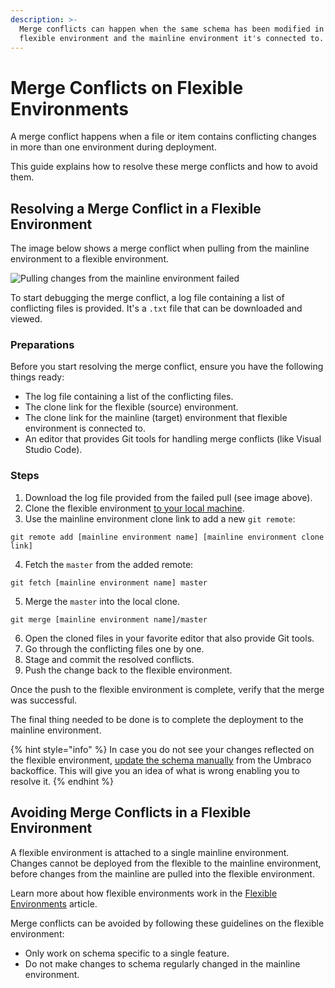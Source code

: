```yaml
---
description: >-
  Merge conflicts can happen when the same schema has been modified in both the
  flexible environment and the mainline environment it's connected to.
---
```


# Merge Conflicts on Flexible Environments

A merge conflict happens when a file or item contains conflicting changes in more than one environment during deployment.

This guide explains how to resolve these merge conflicts and how to avoid them.

## Resolving a Merge Conflict in a Flexible Environment

The image below shows a merge conflict when pulling from the mainline environment to a flexible environment.

![Pulling changes from the mainline environment failed](../../troubleshooting/deployments/images/pulling-failed.png)

To start debugging the merge conflict, a log file containing a list of conflicting files is provided. It's a `.txt` file that can be downloaded and viewed.

### Preparations

Before you start resolving the merge conflict, ensure you have the following things ready:

* The log file containing a list of the conflicting files.
* The clone link for the flexible (source) environment.
* The clone link for the mainline (target) environment that flexible environment is connected to.
* An editor that provides Git tools for handling merge conflicts (like Visual Studio Code).

### Steps

1. Download the log file provided from the failed pull (see image above).
2. Clone the flexible environment [to your local machine](../../build-and-customize-your-solution/working-locally.md).
3. Use the mainline environment clone link to add a new `git remote`:

```git
git remote add [mainline environment name] [mainline environment clone link]
```

4. Fetch the `master` from the added remote:

```git
git fetch [mainline environment name] master
```

5. Merge the `master` into the local clone.

```
git merge [mainline environment name]/master
```

6. Open the cloned files in your favorite editor that also provide Git tools.
7. Go through the conflicting files one by one.
8. Stage and commit the resolved conflicts.
9. Push the change back to the flexible environment.

Once the push to the flexible environment is complete, verify that the merge was successful.

The final thing needed to be done is to complete the deployment to the mainline environment.

{% hint style="info" %}
In case you do not see your changes reflected on the flexible environment, [update the schema manually](broken-reference) from the Umbraco backoffice. This will give you an idea of what is wrong enabling you to resolve it.
{% endhint %}

## Avoiding Merge Conflicts in a Flexible Environment

A flexible environment is attached to a single mainline environment. Changes cannot be deployed from the flexible to the mainline environment, before changes from the mainline are pulled into the flexible environment.

Learn more about how flexible environments work in the [Flexible Environments](../../begin-your-cloud-journey/project-overview/flexible-environments.md) article.

Merge conflicts can be avoided by following these guidelines on the flexible environment:

* Only work on schema specific to a single feature.
* Do not make changes to schema regularly changed in the mainline environment.

